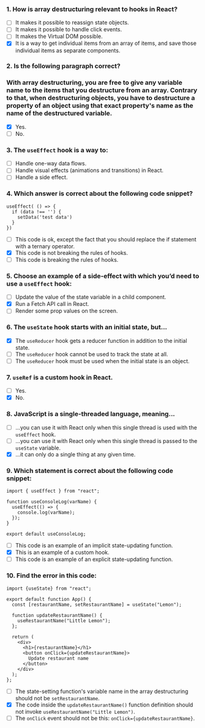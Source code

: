 ### 1. How is array destructuring relevant to hooks in React?

- [ ] It makes it possible to reassign state objects.
- [ ] It makes it possible to handle click events.
- [ ] It makes the Virtual DOM possible.
- [x] It is a way to get individual items from an array of items, and save those individual items as separate components.

### 2. Is the following paragraph correct?

### With array destructuring, you are free to give any variable name to the items that you destructure from an array. Contrary to that, when destructuring objects, you have to destructure a property of an object using that exact property's name as the name of the destructured variable.

- [x] Yes.
- [ ] No.

### 3. The `useEffect` hook is a way to:

- [ ] Handle one-way data flows.
- [ ] Handle visual effects (animations and transitions) in React.
- [ ] Handle a side effect.

### 4. Which answer is correct about the following code snippet?

```
useEffect( () => {
  if (data !== '') {
    setData('test data')
  }
})
```

- [ ] This code is ok, except the fact that you should replace the if statement with a ternary operator.
- [x] This code is not breaking the rules of hooks.
- [ ] This code is breaking the rules of hooks.

### 5. Choose an example of a side-effect with which you’d need to use a `useEffect` hook:

- [ ] Update the value of the state variable in a child component.
- [x] Run a Fetch API call in React.
- [ ] Render some prop values on the screen.

### 6. The `useState` hook starts with an initial state, but...

- [x] The `useReducer` hook gets a reducer function in addition to the initial state.
- [ ] The `useReducer` hook cannot be used to track the state at all.
- [ ] The `useReducer` hook must be used when the initial state is an object.

### 7. `useRef` is a custom hook in React.

- [ ] Yes.
- [x] No.

### 8. JavaScript is a single-threaded language, meaning...

- [ ] ...you can use it with React only when this single thread is used with the `useEffect` hook.
- [ ] ...you can use it with React only when this single thread is passed to the `useState` variable.
- [x] ...it can only do a single thing at any given time.

### 9. Which statement is correct about the following code snippet:

```
import { useEffect } from "react";

function useConsoleLog(varName) {
  useEffect(() => {
    console.log(varName);
  });
}

export default useConsoleLog;
```

- [ ] This code is an example of an implicit state-updating function.
- [x] This is an example of a custom hook.
- [ ] This code is an example of an explicit state-updating function.

### 10. Find the error in this code:

```
import {useState} from "react";

export default function App() {
  const [restaurantName, setRestaurantName] = useState("Lemon");

  function updateRestaurantName() {
    useRestaurantName("Little Lemon");
  };

  return (
    <div>
      <h1>{restaurantName}</h1>
      <button onClick={updateRestaurantName}>
        Update restaurant name
      </button>
    </div>
  );
};
```

- [ ] The state-setting function's variable name in the array destructuring should not be `setRestaurantName`.
- [x] The code inside the `updateRestaurantName()` function definition should not invoke `useRestaurantName("Little Lemon")`.
- [ ] The `onClick` event should not be this: `onClick={updateRestaurantName}`.
